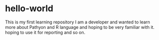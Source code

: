# hello-world
This is my first learning repository
I am a developer and wanted to learn more about Pathyon and R language and hoping to be very familiar with it.
hoping to use it for reporting and so on.
